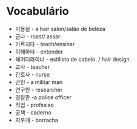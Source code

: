 # Vocabulário

- 미용실 - a hair salon/salão de beleza
- 굽다 - roast/ assar
- 가르치다 - teach/ensinar
- 이해하다 - entender
- 헤어디라이너 - estilista de cabelo. / hair design.
- 교사 - teacher
- 간호사 - nurse
- 군인 - a militar man
- 연구원 - researcher
- 경잘관 -a police officer
- 직업 - profssiao
- 공책 - caderno
- 지우개 - borracha